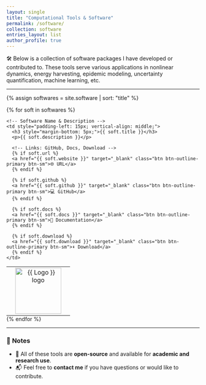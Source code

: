 ```yaml
---
layout: single
title: "Computational Tools & Software"
permalink: /software/
collection: software
entries_layout: list
author_profile: true
---
```


🛠️ Below is a collection of software packages I have developed or contributed to. These tools serve various applications in nonlinear dynamics, energy harvesting, epidemic modeling, uncertainty quantification, machine learning, etc.

---

{% assign softwares = site.software | sort: "title" %}

{% for soft in softwares %}
<table style="width:100%; margin-bottom: 0px; border-collapse:collapse; border: none; border-spacing: 0;">
  <tr>
    <!-- Software Logo -->
    <td style="width: 150px; text-align: center; vertical-align: middle;">
      <img src="{{ soft.logo }}" alt="{{ Logo }} logo" style="width: auto; height: 120px;">
    </td>

    <!-- Software Name & Description -->
    <td style="padding-left: 15px; vertical-align: middle;">
      <h3 style="margin-bottom: 5px;">{{ soft.title }}</h3>
      <p>{{ soft.description }}</p>

      <!-- Links: GitHub, Docs, Download -->
      {% if soft.url %}
      <a href="{{ soft.website }}" target="_blank" class="btn btn-outline-primary btn-sm">🌐 URL</a>
      {% endif %}
      
      {% if soft.github %}
      <a href="{{ soft.github }}" target="_blank" class="btn btn-outline-primary btn-sm">💻 GitHub</a>
      {% endif %}

      {% if soft.docs %}
      <a href="{{ soft.docs }}" target="_blank" class="btn btn-outline-primary btn-sm">📖 Documentation</a>
      {% endif %}

      {% if soft.download %}
      <a href="{{ soft.download }}" target="_blank" class="btn btn-outline-primary btn-sm">⬇️ Download</a>
      {% endif %}
    </td>
  </tr>
</table>
{% endfor %}

---

### 📌 **Notes**
- 🔧 All of these tools are **open-source** and available for **academic and research use**.
- 📬 Feel free to **contact me** if you have questions or would like to contribute.

